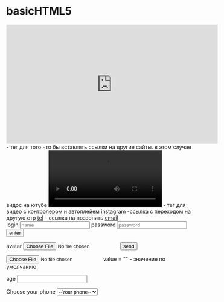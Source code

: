 # basicHTML5
<iframe width="560" height="315" src="https://www.youtube.com/embed/2PS21k6lAD8?si=a5p86Tjb427RV_-_" title="YouTube video player" frameborder="0" allow="accelerometer; autoplay; clipboard-write; encrypted-media; gyroscope; picture-in-picture; web-share" allowfullscreen></iframe> - тег для того что бы вставлять ссылки на другие сайты. в этом случае видос на ютубе
<video controls autoplay src=""></video> - тег для видео с контролером и автоплейем
<a href="https://instagram.com" target = "_blank">instagram</a> -ссылка с переходом на другую стр 
<a href="tel: +994- 070- 711 - 54 - 45">tel</a> - ссылка на позвонить
<a href="mailto:n.hasratoav@mail.ru">email</a>


<form action="" method="">
    <label for="login">login</label>
    <input type="text" name="login" placeholder="name">
    <label for="password">password</label>
    <input type="password" name="password" placeholder="password">
    <button type="submit">enter</button>
   </form>

   
<form action="">
    <label for="avatar">avatar</label>
    <input type="file" name="avatar">
    <button type="submit">send</button>
</form>

<input type="file" name="avatar" accept="image/png, image/jpeg">
value = "" - значение по умолчанию

<label for="age">age</label>
<input type="number" name="age" id="" min="" max="" value="" step= "">

<form action="">
        <label for="phone">Choose your phone</label>
        <select name="phone" id="phone">
            <option value="">--Your phone--</option>
            <option value="apple">Apple</option>
            <option value="nokia">Nokia</option>
            <option value="samsung">Samsung</option>

        </select>
</form>

<h2>Chechbox form</h2>
    <form action="">
        <label for="checkbox1">Yes</label>
        <input type="checkbox" name="checkbox1" id="">
    </form>
    <h2>Radio form</h2>
    <form action="">
        <label for="radio1">Yes</label>
        <input type="radio" name="radio1" id="">
        <label for="radio1">No</label>
        <input type="radio" name="radio1" id="">
    </form>
    <h2>Slider Form</h2>
    <form action="">
        <input type="range" name="volume" id="volume">
        <output class="volume-output"></output>
    </form>
    <script>
        const volume = document.querySelector('#volume');
        const output = document.querySelector('.volume-output');

        output.textContent = volume.value;
        volume.addEventListener('input', () =>{
            output.textContent = volume.value;
        })
    </script>